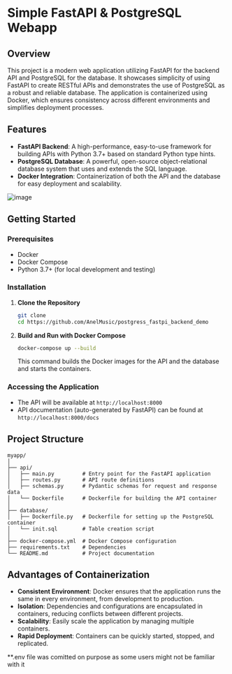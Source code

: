 

# Simple FastAPI & PostgreSQL Webapp

## Overview

This project is a modern web application utilizing FastAPI for the backend API and PostgreSQL for the database. It showcases simplicity of using FastAPI to create RESTful APIs and demonstrates the use of PostgreSQL as a robust and reliable database. The application is containerized using Docker, which ensures consistency across different environments and simplifies deployment processes.

## Features

- **FastAPI Backend**: A high-performance, easy-to-use framework for building APIs with Python 3.7+ based on standard Python type hints.
- **PostgreSQL Database**: A powerful, open-source object-relational database system that uses and extends the SQL language.
- **Docker Integration**: Containerization of both the API and the database for easy deployment and scalability.


![image](https://github.com/AnelMusic/postgress_fastpi_backend_demo/assets/32487291/28c723b7-279b-4029-98ac-5068444f0bcd)

## Getting Started

### Prerequisites

- Docker
- Docker Compose
- Python 3.7+ (for local development and testing)

### Installation

1. **Clone the Repository**

   ```bash
   git clone 
   cd https://github.com/AnelMusic/postgress_fastpi_backend_demo
   ```

2. **Build and Run with Docker Compose**

   ```bash
   docker-compose up --build
   ```

   This command builds the Docker images for the API and the database and starts the containers.

### Accessing the Application

- The API will be available at `http://localhost:8000`
- API documentation (auto-generated by FastAPI) can be found at `http://localhost:8000/docs`

## Project Structure

```
myapp/
│
├── api/
│   ├── main.py         # Entry point for the FastAPI application
│   ├── routes.py       # API route definitions
│   ├── schemas.py      # Pydantic schemas for request and response data
│   └── Dockerfile      # Dockerfile for building the API container
│
├── database/
│   ├── Dockerfile.py   # Dockerfile for setting up the PostgreSQL container
│   └── init.sql        # Table creation script
│
├── docker-compose.yml  # Docker Compose configuration
├── requirements.txt    # Dependencies
└── README.md           # Project documentation
```

## Advantages of Containerization

- **Consistent Environment**: Docker ensures that the application runs the same in every environment, from development to production.
- **Isolation**: Dependencies and configurations are encapsulated in containers, reducing conflicts between different projects.
- **Scalability**: Easily scale the application by managing multiple containers.
- **Rapid Deployment**: Containers can be quickly started, stopped, and replicated.

**.env file was comitted on purpose as some users might not be familiar with it
